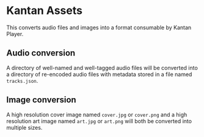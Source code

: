 # Kantan Assets

This converts audio files and images into a format consumable by Kantan Player.

## Audio conversion

A directory of well-named and well-tagged audio files will be converted into a directory of re-encoded audio files with metadata stored in a file named `tracks.json`.

## Image conversion

A high resolution cover image named `cover.jpg` or `cover.png` and a high resolution art image named `art.jpg` or `art.png` will both be converted into multiple sizes.
